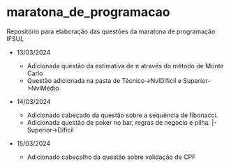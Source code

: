 # maratona_de_programacao

Repositório para elaboração das questões da maratona de programação IFSUL

- 13/03/2024

  - Adicionada questão da estimativa de π através do método de Monte Carlo
  - Questão adicionada na pasta de Técnico->NvlDíficil e Superior->NvlMédio

- 14/03/2024

  - Adicionado cabeçado da questão sobre a sequência de fibonacci.
  - Adicionada questão de poker no bar, regras de negocio e pilha.
   |- Superior->Difícil
- 15/03/2024
  - Adicionado cabeçalho da questão sobre validação de CPF
